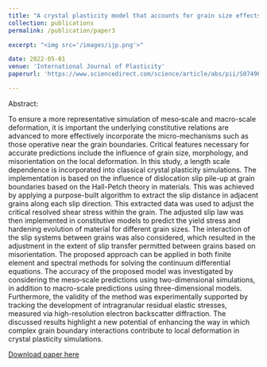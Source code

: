 ```yaml
---
title: "A crystal plasticity model that accounts for grain size effects and slip system interactions on the deformation of austenitic stainless steels"
collection: publications
permalink: /publication/paper3

excerpt: "<img src='/images/ijp.png'>"

date: 2022-05-01
venue: 'International Journal of Plasticity'
paperurl: 'https://www.sciencedirect.com/science/article/abs/pii/S0749641922000341'

---
```

Abstract:

To ensure a more representative simulation of meso‑scale and macro-scale deformation, it is important the underlying constitutive relations are advanced to more effectively incorporate the micro-mechanisms such as those operative near the grain boundaries. Critical features necessary for accurate predictions include the influence of grain size, morphology, and misorientation on the local deformation. In this study, a length scale dependence is incorporated into classical crystal plasticity simulations. The implementation is based on the influence of dislocation slip pile-up at grain boundaries based on the Hall-Petch theory in materials. This was achieved by applying a purpose-built algorithm to extract the slip distance in adjacent grains along each slip direction. This extracted data was used to adjust the critical resolved shear stress within the grain. The adjusted slip law was then implemented in constitutive models to predict the yield stress and hardening evolution of material for different grain sizes. The interaction of the slip systems between grains was also considered, which resulted in the adjustment in the extent of slip transfer permitted between grains based on misorientation. The proposed approach can be applied in both finite element and spectral methods for solving the continuum differential equations. The accuracy of the proposed model was investigated by considering the meso‑scale predictions using two-dimensional simulations, in addition to macro-scale predictions using three-dimensional models. Furthermore, the validity of the method was experimentally supported by tracking the development of intragranular residual elastic stresses, measured via high-resolution electron backscatter diffraction. The discussed results highlight a new potential of enhancing the way in which complex grain boundary interactions contribute to local deformation in crystal plasticity simulations.

[Download paper here](https://www.sciencedirect.com/science/article/abs/pii/S0749641922000341)

